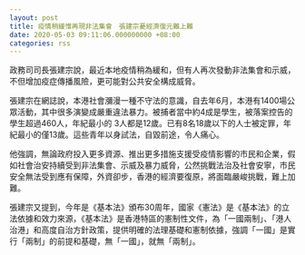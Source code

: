 ```yaml
---
layout: post
title: 疫情稍緩惟再現非法集會　張建宗憂經濟復元難上難
date: 2020-05-03 09:11:06.000000000 +08:00
categories: rss
---
```


政務司司長張建宗說，最近本地疫情稍為緩和，但有人再次發動非法集會和示威，不但增加疫症傳播風險，更可能對公共安全構成威脅。

張建宗在網誌說，本港社會瀰漫一種不守法的意識，自去年6月，本港有1400場公眾活動，其中很多演變成嚴重違法暴力。被捕者當中約4成是學生，被落案控告的學生超過460人，年紀最小的 3人都是12歲。已有8名18歲以下的人士被定罪，年紀最小的僅13歲。這些青年以身試法，自毀前途，令人痛心。

他強調，無論政府投入更多資源、推出更多措施支援受疫情影響的市民和企業，假如社會治安持續受到非法集會、示威及暴力威脅，公然挑戰法治及社會安寧，市民安全無法受到應有保障，外資卻步，香港的經濟要復原，將面臨嚴峻挑戰，難上加難。

張建宗又提到，今年是《基本法》頒布30周年，國家《憲法》是《基本法》的立法依據和效力來源，《基本法》是香港特區的憲制性文件，為「一國兩制」、「港人治港」和高度自治方針政策，提供明確的法理基礎和憲制依據，強調「一國」是實行「兩制」的前提和基礎，無「一國」，就無「兩制」。
